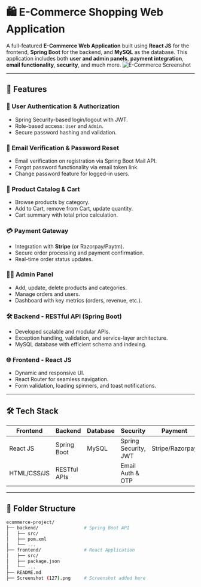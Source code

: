 # 🛍️ E-Commerce Shopping Web Application

A full-featured **E-Commerce Web Application** built using **React JS** for the frontend, **Spring Boot** for the backend, and **MySQL** as the database. This application includes both **user and admin panels**, **payment integration**, **email functionality**, **security**, and much more.
![E-Commerce Screenshot](./Screenshot_127.png)


---

## 🚀 Features

### 🔐 User Authentication & Authorization
- Spring Security-based login/logout with JWT.
- Role-based access: `User` and `Admin`.
- Secure password hashing and validation.

### 📧 Email Verification & Password Reset
- Email verification on registration via Spring Boot Mail API.
- Forgot password functionality via email token link.
- Change password feature for logged-in users.

### 🛒 Product Catalog & Cart
- Browse products by category.
- Add to Cart, remove from Cart, update quantity.
- Cart summary with total price calculation.

### 💳 Payment Gateway
- Integration with **Stripe** (or Razorpay/Paytm).
- Secure order processing and payment confirmation.
- Real-time order status updates.

### 🧑‍💼 Admin Panel
- Add, update, delete products and categories.
- Manage orders and users.
- Dashboard with key metrics (orders, revenue, etc.).

### 🛠️ Backend - RESTful API (Spring Boot)
- Developed scalable and modular APIs.
- Exception handling, validation, and service-layer architecture.
- MySQL database with efficient schema and indexing.

### 🌐 Frontend - React JS
- Dynamic and responsive UI.
- React Router for seamless navigation.
- Form validation, loading spinners, and toast notifications.

---

## 🛠️ Tech Stack

| Frontend      | Backend       | Database | Security        | Payment   | Tools         |
|---------------|---------------|----------|------------------|-----------|----------------|
| React JS      | Spring Boot   | MySQL    | Spring Security, JWT | Stripe/Razorpay | Postman, Git, VS Code |
| HTML/CSS/JS   | RESTful APIs  |          | Email Auth & OTP |           |                |

---

## 📂 Folder Structure

```bash
ecommerce-project/
├── backend/                 # Spring Boot API
│   ├── src/
│   ├── pom.xml
│   └── ...
├── frontend/                # React Application
│   ├── src/
│   ├── package.json
│   └── ...
├── README.md
├── Screenshot (127).png     # Screenshot added here
